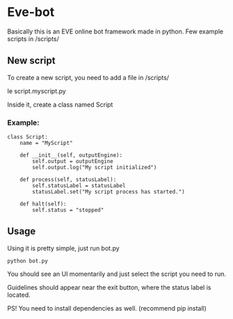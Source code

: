 # Eve-bot
Basically this is an EVE online bot framework made in python.
Few example scripts in /scripts/

## New script
To create a new script, you need to add a file in /scripts/

Ie script.myscript.py

Inside it, create a class named Script
### Example:
```
class Script:
    name = "MyScript"

    def __init__(self, outputEngine):
        self.output = outputEngine
        self.output.log("My script initialized")

    def process(self, statusLabel):
        self.statusLabel = statusLabel
        statusLabel.set("My script process has started.")

    def halt(self):
        self.status = "stopped"
```

## Usage
Using it is pretty simple, just run bot.py

```
python bot.py
```

You should see an UI momentarily and just select the script you need to run.

Guidelines should appear near the exit button, where the status label is located.

PS! You need to install dependencies as well. (recommend pip install)

